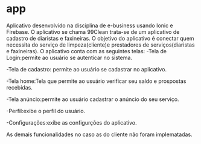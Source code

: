# app
Aplicativo desenvolvido na disciplina de e-business usando Ionic e Firebase.
O aplicativo se chama 99Clean trata-se de um aplicativo de cadastro de diaristas e faxineiras. 
O objetivo do aplicativo é conectar quem necessita do serviço de limpeza(cliente)e prestadores de serviços(diaristas e faxineiras).
O aplicativo conta com as seguintes telas:
-Tela de Login:permite ao usuário se autenticar no sistema.

-Tela de cadastro: permite ao usuário se cadastrar no aplicativo.

-Tela home:Tela que  permite ao usuário verificar seu saldo e prospostas recebidas.

-Tela anúncio:permite ao usuário  cadastrar o anúncio do seu serviço.

-Perfil:exibe o perfil do usuário.

-Configurações:exibe as configurções do aplicativo.

As demais funcionalidades no caso as do cliente não foram implematadas.



